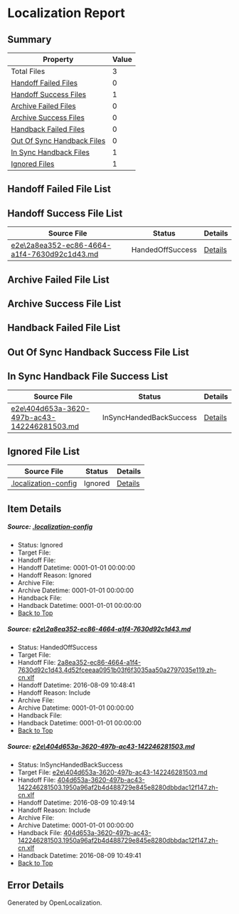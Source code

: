 # <a name='report-top'></a> Localization Report

## Summary
 Property | Value 
 -------- | ----- 
 Total Files | 3
[ Handoff Failed Files ](#handoff-failed-list)| 0
[ Handoff Success Files ](#handoff-success-list)| 1
[ Archive Failed Files ](#archive-failed-list)| 0
[ Archive Success Files ](#archive-success-list)| 0
[ Handback Failed Files ](#handback-failed-list)| 0
[ Out Of Sync Handback Files ](#outofsync-handback-success-list)| 0
[ In Sync Handback Files ](#insync-handback-success-list)| 1
[ Ignored Files ](#ignored-list)| 1

## <a name='handoff-failed-list'></a> Handoff Failed File List

## <a name='handoff-success-list'></a> Handoff Success File List
 Source File | Status | Details 
 ----------- | ------ | ------- 
 [e2e\2a8ea352-ec86-4664-a1f4-7630d92c1d43.md](https://github.com/OpenLocalizationTestOrg/oltest/blob/c37f7d85cdfa77b41d00ae0ed549d181bb18958e/e2e/2a8ea352-ec86-4664-a1f4-7630d92c1d43.md) | HandedOffSuccess | [Details](#ebb5fa552373586ca683ad2656cd492edb1bc7351)

## <a name='archive-failed-list'></a> Archive Failed File List

## <a name='archive-success-list'></a> Archive Success File List

## <a name='handback-failed-list'></a> Handback Failed File List

## <a name='outofsync-handback-success-list'></a> Out Of Sync Handback Success File List

## <a name='insync-handback-success-list'></a> In Sync Handback File Success List
 Source File | Status | Details 
 ----------- | ------ | ------- 
 [e2e\404d653a-3620-497b-ac43-142246281503.md](https://github.com/OpenLocalizationTestOrg/oltest/blob/3f030faa9009dada3c603fdd21b49039287d7600/e2e/404d653a-3620-497b-ac43-142246281503.md) | InSyncHandedBackSuccess | [Details](#a2445e5e47df65f2835a9af26b3a7bb4451b41ea2)

## <a name='ignored-list'></a> Ignored File List
 Source File | Status | Details 
 ----------- | ------ | ------- 
 [.localization-config](https://github.com/OpenLocalizationTestOrg/oltest/blob/3f030faa9009dada3c603fdd21b49039287d7600/.localization-config) | Ignored | [Details](#3d4f252ac210baf56311d7e97dcc2db10974dbd20)

## Item Details
##### <a name='3d4f252ac210baf56311d7e97dcc2db10974dbd20'></a> Source: [.localization-config](https://github.com/OpenLocalizationTestOrg/oltest/blob/3f030faa9009dada3c603fdd21b49039287d7600/.localization-config)
* Status: Ignored
* Target File: 
* Handoff File: 
* Handoff Datetime: 0001-01-01 00:00:00
* Handoff Reason: Ignored
* Archive File: 
* Archive Datetime: 0001-01-01 00:00:00
* Handback File: 
* Handback Datetime: 0001-01-01 00:00:00
* [Back to Top](#report-top)

##### <a name='ebb5fa552373586ca683ad2656cd492edb1bc7351'></a> Source: [e2e\2a8ea352-ec86-4664-a1f4-7630d92c1d43.md](https://github.com/OpenLocalizationTestOrg/oltest/blob/c37f7d85cdfa77b41d00ae0ed549d181bb18958e/e2e/2a8ea352-ec86-4664-a1f4-7630d92c1d43.md)
* Status: HandedOffSuccess
* Target File: 
* Handoff File: [2a8ea352-ec86-4664-a1f4-7630d92c1d43.4d52fceeaa0951b03f6f3035aa50a2797035e119.zh-cn.xlf](https://github.com/OpenLocalizationTestOrg/olhandoff-e2e/blob/55c877299fcc2b6128bb8e3c6819092132573de0/ol-handoff/OpenLocalizationTestOrg/ol-test-zhcn/ci/ht/2a8ea352-ec86-4664-a1f4-7630d92c1d43.4d52fceeaa0951b03f6f3035aa50a2797035e119.zh-cn.xlf)
* Handoff Datetime: 2016-08-09 10:48:41
* Handoff Reason: Include
* Archive File: 
* Archive Datetime: 0001-01-01 00:00:00
* Handback File: 
* Handback Datetime: 0001-01-01 00:00:00
* [Back to Top](#report-top)

##### <a name='a2445e5e47df65f2835a9af26b3a7bb4451b41ea2'></a> Source: [e2e\404d653a-3620-497b-ac43-142246281503.md](https://github.com/OpenLocalizationTestOrg/oltest/blob/3f030faa9009dada3c603fdd21b49039287d7600/e2e/404d653a-3620-497b-ac43-142246281503.md)
* Status: InSyncHandedBackSuccess
* Target File: [e2e\404d653a-3620-497b-ac43-142246281503.md](https://github.com/OpenLocalizationTestOrg/ol-test-zhcn/blob/dcf94eadddc5b697cb75dfc98403c9fbc3746715/e2e/404d653a-3620-497b-ac43-142246281503.md)
* Handoff File: [404d653a-3620-497b-ac43-142246281503.1950a96af2b4d488729e845e8280dbbdac12f147.zh-cn.xlf](https://github.com/OpenLocalizationTestOrg/olhandoff-e2e/blob/7a090401fa7a8f2d31b2c34436b400be8f132ac3/ol-handoff/OpenLocalizationTestOrg/ol-test-zhcn/ci/ht/404d653a-3620-497b-ac43-142246281503.1950a96af2b4d488729e845e8280dbbdac12f147.zh-cn.xlf)
* Handoff Datetime: 2016-08-09 10:49:14
* Handoff Reason: Include
* Archive File: 
* Archive Datetime: 0001-01-01 00:00:00
* Handback File: [404d653a-3620-497b-ac43-142246281503.1950a96af2b4d488729e845e8280dbbdac12f147.zh-cn.xlf](https://github.com/OpenLocalizationTestOrg/olhandback-e2e/blob/e91d9fb7700d5b265ecb971b27743721fb9f9325/ol-handback/OpenLocalizationTestOrg/ol-test-zhcn/ci/ht/404d653a-3620-497b-ac43-142246281503.1950a96af2b4d488729e845e8280dbbdac12f147.zh-cn.xlf)
* Handback Datetime: 2016-08-09 10:49:41
* [Back to Top](#report-top)


## Error Details

Generated by OpenLocalization.

